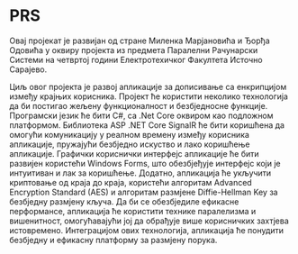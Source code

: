 # PRS

Овај пројекат је развијан од стране Миленка Марјановића и Ђорђа Одовића у оквиру пројекта из предмета Паралелни Рачунарски Системи на четвртој години Електротехичког Факултета Источно Сарајево.

Циљ овог пројекта је развој апликације за дописивање са енкрипцијом између крајњих кориcника. Пројект ће користити неколико технологија да би постигао жељену функционалност и безбједносне функције. Програмски језик ће бити C#, са .Net Core оквиром као подложном платформом. Библиотека ASP .NET Core SignalR ће бити коришћена да омогући комуникацију у реалном времену између корисника апликације, пружајући безбједно искуство и лако коришћење апликације. Графички кориснички интерфејс апликације ће бити развијен користећи Windows Forms, што обезбjеђује интерфејс који јe интуитиван и лак за коришћење. Додатно, апликација ће укључити криптовање од краја до краја, користећи алгоритам Advanced Encryption Standard (AES) и алгоритам размјене Diffie-Hellman Key за безбједну размјену кључа. Да би се обезбједиле ефикасне перформансе, апликација ће користити технике паралелизма и вишенитност, омогућавајући јој да обрађује више корисничких захтјева истовремено. Интеграцијом ових технологија, апликација ће понудити безбједну и ефикасну платформу за размјену порука.
